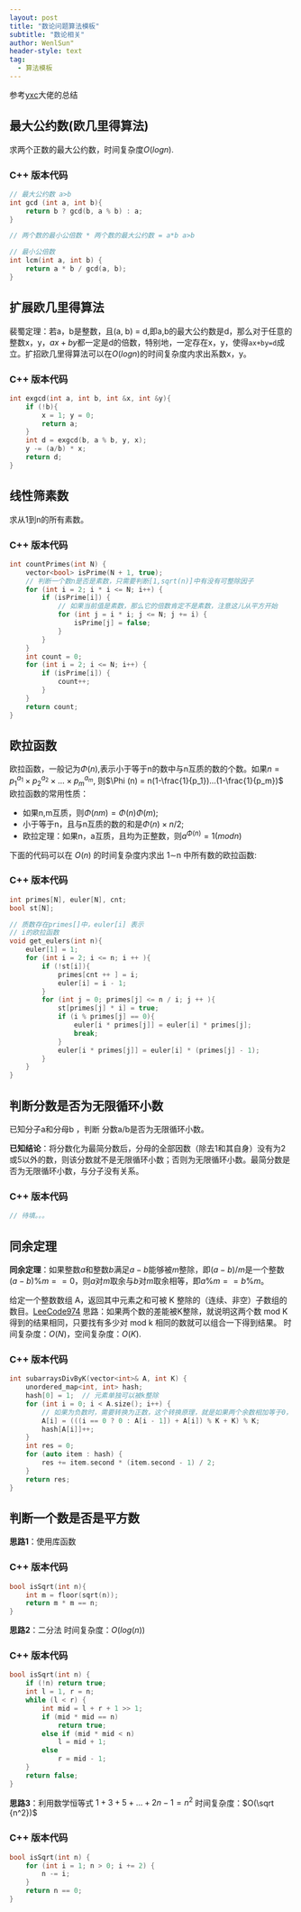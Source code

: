 ```yaml
---
layout: post
title: "数论问题算法模板"
subtitle: "数论相关"
author: WenlSun"
header-style: text
tag:
  - 算法模板
---
```

参考[yxc](https://www.acwing.com/blog/content/28/)大佬的总结

## 最大公约数(欧几里得算法)

求两个正数的最大公约数，时间复杂度$O(logn)$.

### C++ 版本代码

```c++
// 最大公约数 a>b
int gcd (int a, int b){
    return b ? gcd(b, a % b) : a;
}

// 两个数的最小公倍数 * 两个数的最大公约数 = a*b a>b

// 最小公倍数
int lcm(int a, int b) {
    return a * b / gcd(a, b);
}
```

## 扩展欧几里得算法

裴蜀定理：若a，b是整数，且(a, b) = d,即a,b的最大公约数是d，那么对于任意的整数x，y，$ax+by$都一定是d的倍数，特别地，一定存在x，y，使得`ax+by=d`成立。扩招欧几里得算法可以在$O(logn)$的时间复杂度内求出系数x，y。

### C++ 版本代码

```c++
int exgcd(int a, int b, int &x, int &y){
    if (!b){
        x = 1; y = 0;
        return a;
    }
    int d = exgcd(b, a % b, y, x);
    y -= (a/b) * x;
    return d;
}
```

## 线性筛素数

求从1到n的所有素数。

### C++ 版本代码

```c++
int countPrimes(int N) {
    vector<bool> isPrime(N + 1, true);
    // 判断一个数n是否是素数，只需要判断[1,sqrt(n)]中有没有可整除因子
    for (int i = 2; i * i <= N; i++) {
        if (isPrime[i]) {
            // 如果当前值是素数，那么它的倍数肯定不是素数，注意这儿从平方开始
            for (int j = i * i; j <= N; j += i) {
                isPrime[j] = false;
            }
        }
    }
    int count = 0;
    for (int i = 2; i <= N; i++) {
        if (isPrime[i]) {
            count++;
        }
    }
    return count;
}
```

## 欧拉函数

欧拉函数，一般记为$\Phi (n)$,表示小于等于n的数中与n互质的数的个数。如果$n=p_1^{a_1}\times p_2^{a_2}\times ... \times p_m^{a_m}$, 则$\Phi (n) = n(1-\frac{1}{p_1})...(1-\frac{1}{p_m})$<br>
欧拉函数的常用性质：

+ 如果n,m互质，则$\Phi (nm) = \Phi(n)\Phi(m)$;
+ 小于等于n，且与n互质的数的和是$\Phi (n)\times n / 2$;
+ 欧拉定理：如果n，a互质，且均为正整数，则$a^{\Phi(n)}=1(mod n)$

下面的代码可以在 $O(n)$ 的时间复杂度内求出 1∼n 中所有数的欧拉函数:

### C++ 版本代码

```c++
int primes[N], euler[N], cnt;
bool st[N];

// 质数存在primes[]中，euler[i] 表示
// i的欧拉函数
void get_eulers(int n){
    euler[1] = 1;
    for (int i = 2; i <= n; i ++ ){
        if (!st[i]){
            primes[cnt ++ ] = i;
            euler[i] = i - 1;
        }
        for (int j = 0; primes[j] <= n / i; j ++ ){
            st[primes[j] * i] = true;
            if (i % primes[j] == 0){
                euler[i * primes[j]] = euler[i] * primes[j];
                break;
            }
            euler[i * primes[j]] = euler[i] * (primes[j] - 1);
        }
    }
}
```

## 判断分数是否为无限循环小数

已知分子a和分母b ，判断 分数a/b是否为无限循环小数。

**已知结论**：将分数化为最简分数后，分母的全部因数（除去1和其自身）没有为2或5以外的数，则该分数就不是无限循环小数；否则为无限循环小数。最简分数是否为无限循环小数，与分子没有关系。

### C++ 版本代码

```c++
// 待填。。。
```

## 同余定理

**同余定理**：如果整数$a$和整数$b$满足$a-b$能够被$m$整除，即$(a-b)/m$是一个整数$(a-b)\%m==0$，则$a$对$m$取余与$b$对$m$取余相等，即$a\%m==b\%m$。

给定一个整数数组 A，返回其中元素之和可被 K 整除的（连续、非空）子数组的数目。[LeeCode974](https://leetcode-cn.com/problems/subarray-sums-divisible-by-k/)
思路：如果两个数的差能被K整除，就说明这两个数 mod K得到的结果相同，只要找有多少对 mod k 相同的数就可以组合一下得到结果。
时间复杂度：$O(N)$，空间复杂度：$O(K)$.

### C++ 版本代码

```c++
int subarraysDivByK(vector<int>& A, int K) {
    unordered_map<int, int> hash;
    hash[0] = 1;  // 元素单独可以被k整除
    for (int i = 0; i < A.size(); i++) {
        // 如果为负数时，需要转换为正数，这个转换原理，就是如果两个余数相加等于0，可以转换为相减等于0
        A[i] = (((i == 0 ? 0 : A[i - 1]) + A[i]) % K + K) % K;
        hash[A[i]]++;
    }
    int res = 0;
    for (auto item : hash) {
        res += item.second * (item.second - 1) / 2;
    }
    return res;
}
```

## 判断一个数是否是平方数

**思路1**：使用库函数

### C++ 版本代码

```c++
bool isSqrt(int n){
    int m = floor(sqrt(n));
    return m * m == n;
}
```

**思路2**：二分法 时间复杂度：$O(log(n))$

### C++ 版本代码

```c++
bool isSqrt(int n) {
    if (!n) return true;
    int l = 1, r = n;
    while (l < r) {
        int mid = l + r + 1 >> 1;
        if (mid * mid == n)
            return true;
        else if (mid * mid < n)
            l = mid + 1;
        else
            r = mid - 1;
    }
    return false;
}
```

**思路3**：利用数学恒等式 $1+3+5+...+2n-1=n^2$ 时间复杂度：$O(\sqrt {n^2})$

### C++ 版本代码

```c++
bool isSqrt(int n) {
    for (int i = 1; n > 0; i += 2) {
        n -= i;
    }
    return n == 0;
}
```

